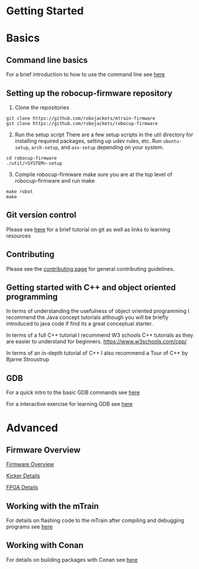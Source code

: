 # Getting Started

# Basics

## Command line basics
For a brief introduction to how to use the command line see [here](CommandLineBasics.md)


## Setting up the robocup-firmware repository
1) Clone the repositories
```
git clone https://github.com/robojackets/mtrain-firmware
git clone https://github.com/robojackets/robocup-firmware
```

2) Run the setup script
There are a few setup scripts in the util directory for installing required packages, setting up udev rules, etc.  Run `ubuntu-setup`, `arch-setup`, and `osx-setup` depending on your system.
```
cd robocup-firmware
./util/<SYSTEM>-setup
```

3) Compile robocup-firmware
make sure you are at the top level of robocup-firmware and run make
```
make robot
make
```


## Git version control
Please see [here](Git.md) for a brief tutorial on git as well as links to learning resources


## Contributing
Please see the [contributing page](Contributing.md) for general contributing guidelines.


## Getting started with C++ and object oriented programming
In terms of understanding the usefulness of object oriented programming I recommend the Java concept tutorials although you will be briefly introduced to java code if find its a great conceptual starter.

In terms of a full C++ tutorial I recommend W3 schools C++ tutorials as they are easier to understand for beginners.
https://www.w3schools.com/cpp/

In terms of an in-depth tutorial of C++ I also recommend a Tour of C++ by Bjarne Stroustrup

## GDB
For a quick intro to the basic GDB commands see [here](GDB.md)

For a interactive exercise for learning GDB see [here](GDBExercise.md)


# Advanced

## Firmware Overview
[Firmware Overview](Firmware.md)

[Kicker Details](Kicker.md)

[FPGA Details](FPGA.md)


## Working with the mTrain
For details on flashing code to the mTrain after compiling and debugging programs see [here](mTrainFlashingAndDebugging.md)


## Working with Conan
For details on building packages with Conan see [here](Conan.md)

